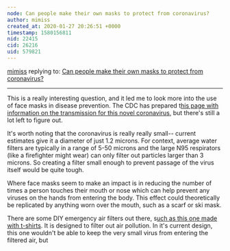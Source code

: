 ```yaml
---
node: Can people make their own masks to protect from coronavirus?
author: mimiss
created_at: 2020-01-27 20:26:51 +0000
timestamp: 1580156811
nid: 22415
cid: 26216
uid: 579821
---
```




[mimiss](../profile/mimiss) replying to: [Can people make their own masks to protect from coronavirus?](../notes/joyofsoy/01-27-2020/can-people-make-their-own-masks-to-protect-from-coronavirus)

----
This is a really interesting question, and it led me to look more into the use of face masks in disease prevention. The CDC has prepared t[his page with information on the transmission for this novel coronavirus](https://www.cdc.gov/coronavirus/2019-ncov/about/transmission.html), but there's still a lot left to figure out.

It's worth noting that the coronavirus is really really small-- current estimates give it a diameter of just 1.2 microns. For context, average water filters are typically in a range of 5-50 microns and the large N95 respirators (like a firefighter might wear) can only filter out particles larger than 3 microns. So creating a filter small enough to prevent passage of the virus itself would be quite tough.

Where face masks seem to make an impact is in reducing the number of times a person touches their mouth or nose which can help prevent any viruses on the hands from entering the body. This effect could theoretically be replicated by anything worn over the mouth, such as a scarf or ski mask.

There are some DIY emergency air filters out there, s[uch as this one made with t-shirts](https://totobobo.com/blog/2015/10/project-oxygen-water-bottle-air-filter). It is designed to filter out air pollution. In it's current design, this one wouldn't be able to keep the very small virus from entering the filtered air, but 